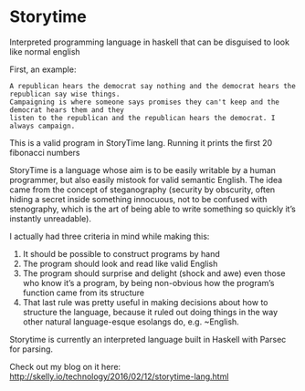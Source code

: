 # Storytime
Interpreted programming language in haskell that can be disguised to look like normal english 

First, an example:

    A republican hears the democrat say nothing and the democrat hears the republican say wise things. 
    Campaigning is where someone says promises they can't keep and the democrat hears them and they 
    listen to the republican and the republican hears the democrat. I always campaign.

This is a valid program in StoryTime lang. Running it prints the first 20 fibonacci numbers

StoryTime is a language whose aim is to be easily writable by a human programmer, but also easily mistook for valid semantic English. The idea came from the concept of steganography (security by obscurity, often hiding a secret inside something innocuous, not to be confused with stenography, which is the art of being able to write something so quickly it’s instantly unreadable).

I actually had three criteria in mind while making this:

1. It should be possible to construct programs by hand
2. The program should look and read like valid English
3. The program should surprise and delight (shock and awe) even those who know it’s a program, by being non-obvious how the program’s function came from its structure
4. That last rule was pretty useful in making decisions about how to structure the language, because it ruled out doing things in the way other natural language-esque esolangs do, e.g. ~English.

Storytime is currently an interpreted language built in Haskell with Parsec for parsing. 

Check out my blog on it here: http://skelly.io/technology/2016/02/12/storytime-lang.html
